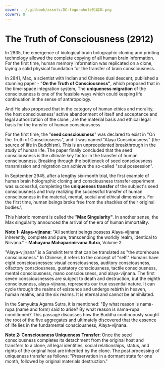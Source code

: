 ```yaml
---
cover: ../.gitbook/assets/DC-logo-whole的副本.png
coverY: 0
---
```


# The Truth of Consciousness (2912)

In 2835, the emergence of biological brain holographic cloning and printing technology allowed the complete copying of all human brain information. For the first time, human memory information was replicated on a clone, laying a solid physical foundation for the transfer of brain consciousness.

In 2841, Max, a scientist with Indian and Chinese dual descent, published a stunning paper - "**On the Truth of Consciousness"**, which proposed that in the time-space integration system, The **uniqueness migration** of the consciousness is one of the feasible ways which could keeping life continuation in the sense of anthropology.

And He also proposed that in the category of human ethics and morality, the host consciousness' active abandonment of itself and acceptance and legal authorization of the clone , are the material basis and ethical legal basis for the transfer of human consciousness.

For the first time, the "**seed consciousness**" was declared to exist in "On the Truth of Consciousness", and it was named "Alaya Consciousness" (the source of life in Buddhism). This is an unprecedented breakthrough in the study of human life. The paper finally concluded that the seed consciousness is the ultimate key factor in the transfer of human consciousness. Breaking through the bottleneck of seed consciousness transmission and migration can achieve the so-called "soul possession".

In September 2945, after a lengthy six-month trial, the first example of human brain holographic cloning and consciousness transfer experiment was successful, completing the **uniqueness transfer** of the subject's seed consciousness and truly realizing the successful transfer of human consciousness in the material, mental, social and ethical dimensions. For the first time, human beings broke free from the shackles of their original bodies.\


This historic moment is called the "**Max Singularity"**. In another sense, the Max singularity announced the arrival of the era of human immortality.







**Note 1:** **Alaya-vijnana:** "All sentient beings possess Alaya-vijnana inherently, complete and pure, transcending the worldly realm, identical to Nirvana." - **Mahayana Mahaparinirvana Sutra**, Volume 2.

"Alaya-vijnana" is a Sanskrit term that can be translated as "the storehouse consciousness." In Chinese, it refers to the concept of "self." Humans have eight consciousnesses: visual consciousness, auditory consciousness, olfactory consciousness, gustatory consciousness, tactile consciousness, mental consciousness, mano consciousness, and alaya-vijnana. The first seven consciousnesses are subject to death and destruction, but the eighth consciousness, alaya-vijnana, represents our true essential nature. It can cycle through the realms of existence and undergo rebirth in heaven, human realms, and the six realms. It is eternal and cannot be annihilated.

In the Samyukta Agama Sutra, it is mentioned: "By what reason is nama-rupa (name and form) said to arise? By what reason is nama-rupa conditioned? This passage discusses how the Buddha continuously sought the root of the five aggregates and ultimately discovered that the essence of life lies in the fundamental consciousness, Alaya-vijnana.

**Note 2: Consciousness Uniqueness Transfer**: Once the seed consciousness completes its detachment from the original host and transfers to a clone, all legal identities, social relationships, status, and rights of the original host are inherited by the clone. The post processing of uniqueness transfer as follows: "Preservation in a dormant state for one month, followed by original materials destruction."
